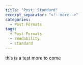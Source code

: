 ```yaml
---
title: "Post: Standard"
excerpt_separator: "<!--more-->"
categories:
  - Post Formats
tags:
  - Post Formats
  - readability
  - standard
---
```


this is a test
more to come
